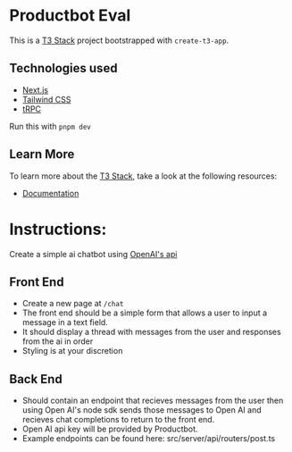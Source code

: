 # Productbot Eval

This is a [T3 Stack](https://create.t3.gg/) project bootstrapped with `create-t3-app`.

## Technologies used
- [Next.js](https://nextjs.org)
- [Tailwind CSS](https://tailwindcss.com)
- [tRPC](https://trpc.io)

Run this with `pnpm dev`

## Learn More

To learn more about the [T3 Stack](https://create.t3.gg/), take a look at the following resources:
- [Documentation](https://create.t3.gg/)


# Instructions:
Create a simple ai chatbot using [OpenAI's api](https://platform.openai.com/docs/api-reference/chat)

## Front End
- Create a new page at `/chat`
- The front end should be a simple form that allows a user to input a message in a text field.
- It should display a thread with messages from the user and responses from the ai in order
- Styling is at your discretion

## Back End
- Should contain an endpoint that recieves messages from the user then using Open AI's node sdk sends those messages to Open AI and recieves chat completions to return to the front end.
- Open AI api key will be provided by Productbot.
- Example endpoints can be found here: src/server/api/routers/post.ts